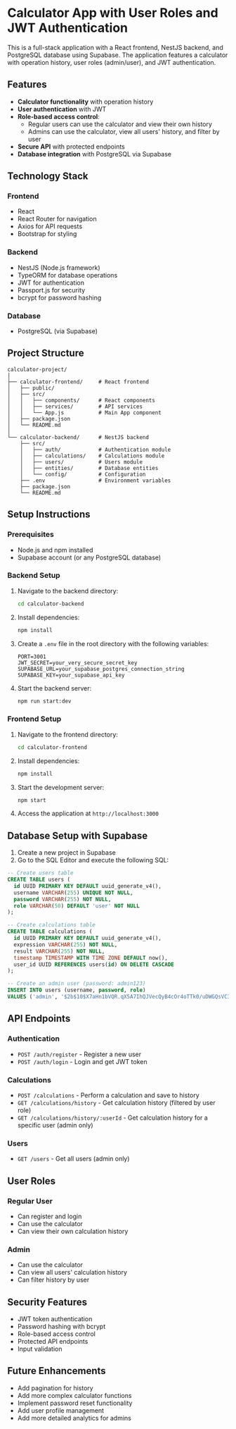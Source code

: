 # Calculator App with User Roles and JWT Authentication

This is a full-stack application with a React frontend, NestJS backend, and PostgreSQL database using Supabase. The application features a calculator with operation history, user roles (admin/user), and JWT authentication.

## Features

- **Calculator functionality** with operation history
- **User authentication** with JWT
- **Role-based access control**:
  - Regular users can use the calculator and view their own history
  - Admins can use the calculator, view all users' history, and filter by user
- **Secure API** with protected endpoints
- **Database integration** with PostgreSQL via Supabase

## Technology Stack

### Frontend
- React
- React Router for navigation
- Axios for API requests
- Bootstrap for styling

### Backend
- NestJS (Node.js framework)
- TypeORM for database operations
- JWT for authentication
- Passport.js for security
- bcrypt for password hashing

### Database
- PostgreSQL (via Supabase)

## Project Structure

```
calculator-project/
│
├── calculator-frontend/     # React frontend
│   ├── public/
│   ├── src/
│   │   ├── components/      # React components
│   │   ├── services/        # API services
│   │   └── App.js           # Main App component
│   ├── package.json
│   └── README.md
│
└── calculator-backend/      # NestJS backend
    ├── src/
    │   ├── auth/            # Authentication module
    │   ├── calculations/    # Calculations module
    │   ├── users/           # Users module
    │   ├── entities/        # Database entities
    │   └── config/          # Configuration
    ├── .env                 # Environment variables
    ├── package.json
    └── README.md
```

## Setup Instructions

### Prerequisites
- Node.js and npm installed
- Supabase account (or any PostgreSQL database)

### Backend Setup

1. Navigate to the backend directory:
   ```bash
   cd calculator-backend
   ```

2. Install dependencies:
   ```bash
   npm install
   ```

3. Create a `.env` file in the root directory with the following variables:
   ```
   PORT=3001
   JWT_SECRET=your_very_secure_secret_key
   SUPABASE_URL=your_supabase_postgres_connection_string
   SUPABASE_KEY=your_supabase_api_key
   ```

4. Start the backend server:
   ```bash
   npm run start:dev
   ```

### Frontend Setup

1. Navigate to the frontend directory:
   ```bash
   cd calculator-frontend
   ```

2. Install dependencies:
   ```bash
   npm install
   ```

3. Start the development server:
   ```bash
   npm start
   ```

4. Access the application at `http://localhost:3000`

## Database Setup with Supabase

1. Create a new project in Supabase
2. Go to the SQL Editor and execute the following SQL:

```sql
-- Create users table
CREATE TABLE users (
  id UUID PRIMARY KEY DEFAULT uuid_generate_v4(),
  username VARCHAR(255) UNIQUE NOT NULL,
  password VARCHAR(255) NOT NULL,
  role VARCHAR(50) DEFAULT 'user' NOT NULL
);

-- Create calculations table
CREATE TABLE calculations (
  id UUID PRIMARY KEY DEFAULT uuid_generate_v4(),
  expression VARCHAR(255) NOT NULL,
  result VARCHAR(255) NOT NULL,
  timestamp TIMESTAMP WITH TIME ZONE DEFAULT now(),
  user_id UUID REFERENCES users(id) ON DELETE CASCADE
);

-- Create an admin user (password: admin123)
INSERT INTO users (username, password, role)
VALUES ('admin', '$2b$10$X7aHn1bVQR.qX5A7IhQJVecQyB4cOr4oTTk0/uDWGQsVC3ZGKfzb2', 'admin');
```

## API Endpoints

### Authentication
- `POST /auth/register` - Register a new user
- `POST /auth/login` - Login and get JWT token

### Calculations
- `POST /calculations` - Perform a calculation and save to history
- `GET /calculations/history` - Get calculation history (filtered by user role)
- `GET /calculations/history/:userId` - Get calculation history for a specific user (admin only)

### Users
- `GET /users` - Get all users (admin only)

## User Roles

### Regular User
- Can register and login
- Can use the calculator
- Can view their own calculation history

### Admin
- Can use the calculator
- Can view all users' calculation history
- Can filter history by user

## Security Features

- JWT token authentication
- Password hashing with bcrypt
- Role-based access control
- Protected API endpoints
- Input validation

## Future Enhancements

- Add pagination for history
- Add more complex calculator functions
- Implement password reset functionality
- Add user profile management
- Add more detailed analytics for admins
